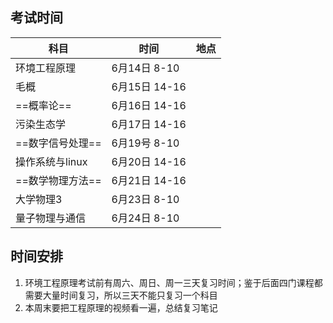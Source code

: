 ## 考试时间
|科目|时间|地点|
|-|-|-|
|环境工程原理|6月14日 8-10||
|毛概|6月15日 14-16||
|==概率论==|6月16日 14-16||
|污染生态学|6月17日 14-16||
|==数字信号处理==|6月19号 8-10||
|操作系统与linux|6月20日 14-16||
|==数学物理方法==|6月21日 14-16||
|大学物理3|6月23日 8-10||
|量子物理与通信|6月24日 8-10||

## 时间安排
1. 环境工程原理考试前有周六、周日、周一三天复习时间；鉴于后面四门课程都需要大量时间复习，所以三天不能只复习一个科目
2. 本周末要把工程原理的视频看一遍，总结复习笔记
